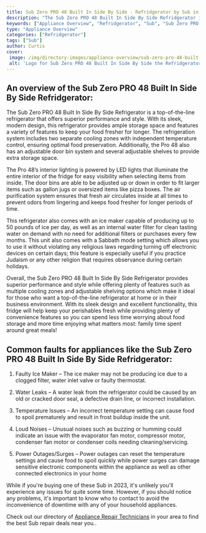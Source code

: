 ```yaml
---
title: Sub Zero PRO 48 Built In Side By Side - Refridgerator by Sub in 2023
description: "The Sub Zero PRO 48 Built In Side By Side Refridgerator is a top of the line appliance that is sure to keep your food cold and fresh. This fridge has a ton of features, including two ice makers, a water dispenser, and a digital display that allows you to control all of the settings. The Sub Zero PRO 48 is also built to last, with a stainless steel finish and heavy-duty compressors."
keywords: ["Appliance Overview", "Refridgerator", "Sub", "Sub Zero PRO 48 Built In Side By Side"]
type: "Appliance Overview"
categories: ["Refridgerator"]
tags: ["Sub"]
author: Curtis
cover: 
 image: /img/directory-images/appliance-overview/sub-zero-pro-48-built-in-side-by-side-refridgerator.webp
 alt: 'Logo for Sub Zero PRO 48 Built In Side By Side the Refridgerator from Sub'
---
```


## An overview of the Sub Zero PRO 48 Built In Side By Side Refridgerator:

The Sub Zero PRO 48 Built In Side By Side Refrigerator is a top-of-the-line refrigerator that offers superior performance and style. With its sleek, modern design, this refrigerator provides ample storage space and features a variety of features to keep your food fresher for longer. The refrigeration system includes two separate cooling zones with independent temperature control, ensuring optimal food preservation. Additionally, the Pro 48 also has an adjustable door bin system and several adjustable shelves to provide extra storage space.

The Pro 48’s interior lighting is powered by LED lights that illuminate the entire interior of the fridge for easy visibility when selecting items from inside. The door bins are able to be adjusted up or down in order to fit larger items such as gallon jugs or oversized items like pizza boxes. The air purification system ensures that fresh air circulates inside at all times to prevent odors from lingering and keeps food fresher for longer periods of time.

This refrigerator also comes with an ice maker capable of producing up to 50 pounds of ice per day, as well as an internal water filter for clean tasting water on demand with no need for additional filters or purchases every few months. This unit also comes with a Sabbath mode setting which allows you to use it without violating any religious laws regarding turning off electronic devices on certain days; this feature is especially useful if you practice Judaism or any other religion that requires observance during certain holidays. 

Overall, the Sub Zero PRO 48 Built In Side By Side Refrigerator provides superior performance and style while offering plenty of features such as multiple cooling zones and adjustable shelving options which make it ideal for those who want a top-of-the-line refrigerator at home or in their business environment. With its sleek design and excellent functionality, this fridge will help keep your perishables fresh while providing plenty of convenience features so you can spend less time worrying about food storage and more time enjoying what matters most: family time spent around great meals!

## Common faults for appliances like the Sub Zero PRO 48 Built In Side By Side Refridgerator:
1. Faulty Ice Maker – The ice maker may not be producing ice due to a clogged filter, water inlet valve or faulty thermostat.

2. Water Leaks – A water leak from the refrigerator could be caused by an old or cracked door seal, a defective drain line, or incorrect installation.

3. Temperature Issues – An incorrect temperature setting can cause food to spoil prematurely and result in frost buildup inside the unit. 

4. Loud Noises – Unusual noises such as buzzing or humming could indicate an issue with the evaporator fan motor, compressor motor, condenser fan motor or condenser coils needing cleaning/servicing. 

5. Power Outages/Surges – Power outages can reset the temperature settings and cause food to spoil quickly while power surges can damage sensitive electronic components within the appliance as well as other connected electronics in your home

While if you're buying one of these Sub in 2023, it's unlikely you'll experience any issues for quite some time. However, if you should notice any problems, it's important to know who to contact to avoid the inconvenience of downtime with any of your household appliances.

Check out our directory of <a href="/appliance-repair-technicians">Appliance Repair Technicians</a> in your area to find the best Sub repair deals near you..
